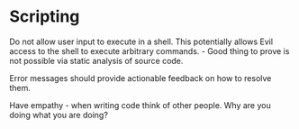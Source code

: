 # Scripting

Do not allow user input to execute in a shell. This potentially allows Evil access to the shell to execute arbitrary commands.
    - Good thing to prove is not possible via static analysis of source code.

Error messages should provide actionable feedback on how to resolve them.

Have empathy - when writing code think of other people. Why are you doing what you are doing?